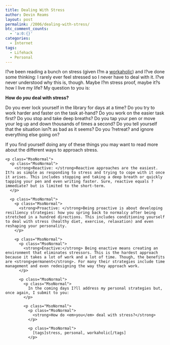 ```yaml
---
title: Dealing With Stress
author: Devin Reams
layout: post
permalink: /2006/dealing-with-stress/
btc_comment_counts:
  - 'a:0:{}'
categories:
  - Internet
tags:
  - Lifehack
  - Personal
---
```

<p class="MsoNormal">
  I?ve been reading a bunch on stress (given I?m a <a href="http://devinreams.com/2006/02/05/workaholics/">workaholic</a>) and I?ve done some thinking: I rarely ever feel stressed so I never have to deal with it. I?ve never understood why this is, though. Maybe I?m stress proof, maybe it?s how I live my life? My question to you is:
</p>

<p class="MsoNormal">
  <strong>How do <em>you</em> deal with stress?</strong>
</p>

<p class="MsoNormal">
  <p class="MsoNormal">
    Do you ever lock yourself in the library for days at a time? Do you try to work harder and faster on the task at-hand? Do you work on the easier task first? Do you stop and take deep breaths? Do you tap your pen or move your leg up and down thousands of times a second? Do you tell yourself that the situation isn?t as bad as it seems? Do you ?retreat? and ignore everything else going on?
  </p>
  
  <p class="MsoNormal">
    <p class="MsoNormal">
      If you find yourself doing any of these things you may want to read more about the different ways to approach stress.
    </p>
    
    <p class="MsoNormal">
      <p class="MsoNormal">
        <strong>Reactive: </strong>Reactive approaches are the easiest. It?s as simple as responding to stress and trying to cope with it once it arises. This includes stopping and taking a deep breath or quickly tapping your pen and even writing faster. Sure, reactive equals ?immediate? but is limited to the short-term.
      </p>
      
      <p class="MsoNormal">
        <p class="MsoNormal">
          <strong>Proactive: </strong>Being proactive is about developing resiliency strategies: how you spring back to normalcy after being stretched in a hundred directions. This includes conditioning yourself to deal with stress (healthy diet, exercise, relaxation) and even reshaping your personality.
        </p>
        
        <p class="MsoNormal">
          <p class="MsoNormal">
            <strong>Enactive:</strong> Being enactive means creating an environment that eliminates stressors. This is the hardest approach because it takes a lot of work and a lot of time. Though, the benefits are <strong>permanent</strong>. For many their strategies include time management and even redesigning the way they approach work.
          </p>
          
          <p class="MsoNormal">
            <p class="MsoNormal">
              In the coming days I?ll address my personal strategies but, once again, I submit to you:
            </p>
            
            <p class="MsoNormal">
              <p class="MsoNormal">
                <strong>How do <em>you</em> deal with stress?</strong>
              </p>
              
              <p class="MsoNormal">
                [tags]stress, personal, workaholic[/tags]
              </p>